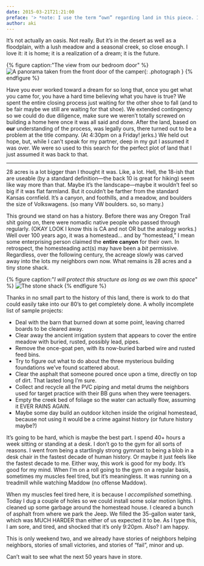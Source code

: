 ```yaml
---
date: 2015-03-21T21:21:00
preface: '> *note: I use the term “own” regarding land in this piece. I’m actually wary of the concept that anyone can “own” land, but for brevity, it’s the term I use here.*'
author: aki
---
```


It’s not actually an oasis. Not really. But it’s in the desert as well as a floodplain, with a lush meadow and a seasonal creek, so close enough. I love it: it is home; it is a realization of a dream; it is the future.

{% figure caption:"The view from our bedroom door" %}
![A panorama taken from the front door of the camper](/img/2015/pano-from-camper-door.jpg){: .photograph }
{% endfigure %}

Have you ever worked toward a dream for so long that, once you get what you came for, you have a hard time believing what you have is true? We spent the entire closing process just waiting for the other shoe to fall (and to be fair maybe we still are waiting for that shoe). We extended contingency so we could do due diligence, make sure we weren’t totally screwed on building a home here once it was all said and done. After the land, based on **our** understanding of the process, was legally ours, there turned out to be a problem at the title company. (At 4:30pm on a Friday! jerks.) We held out hope, but, while I can’t speak for my partner, deep in my gut I assumed it was over. We were so used to this search for the perfect plot of land that I just assumed it was back to that.

***

28 acres is a lot bigger than I thought it was. Like, a lot. Hell, the 18-ish that are useable (by a standard definition—the back 10 is great for hiking) seem like way more than that. Maybe it’s the landscape—maybe it wouldn’t feel so big if it was flat farmland. But it couldn’t be farther from the standard Kansas cornfield. It’s a canyon, and foothills, and a meadow, and boulders the size of Volkswagens. (so many VW boulders. so, so many.)

This ground we stand on has a history. Before there was any Oregon Trail shit going on, there were nomadic native people who passed through regularly. (OKAY LOOK I know this is CA and not OR but the analogy works.) Well over 100 years ago, it was a homestead… and by “homestead,” I mean some enterprising person claimed the **entire canyon** for their own. In retrospect, the homesteading act(s) may have been a *bit* permissive. Regardless, over the following century, the acreage slowly was carved away into the lots my neighbors own now. What remains is 28 acres and a tiny stone shack.

{% figure caption:"*I will protect this structure as long as we own this space*" %}
![The stone shack](/img/2015/the-shack.jpg)
{% endfigure %}

Thanks in no small part to the history of this land, there is work to do that could easily take into our 80’s to get completely done. A wholly incomplete list of sample projects:

- Deal with the barn that burned down at some point, leaving charred boards to be cleared away.
- Clear away the ancient irrigation system that appears to cover the entire meadow with buried, rusted, possibly lead, pipes.
- Remove the once-goat pen, with its now-buried barbed wire and rusted feed bins.
- Try to figure out what to do about the three mysterious building foundations we’ve found scattered about.
- Clear the asphalt that someone poured once upon a time, directly on top of dirt. That lasted long I’m sure.
- Collect and recycle all the PVC piping and metal drums the neighbors used for target practice with their BB guns when they were teenagers.
- Empty the creek bed of foliage so the water can actually flow, assuming it EVER RAINS AGAIN.
- Maybe some day build an outdoor kitchen inside the original homestead, because not using it would be a crime against history (or future history maybe?)

It’s going to be hard, which is maybe the best part. I spend 40+ hours a week sitting or standing at a desk. I don’t go to the gym for all sorts of reasons. I went from being a startlingly strong gymnast to being a blob in a desk chair in the fastest decade of human history. Or maybe it just feels like the fastest decade to me. Either way, this work is good for my body. It’s good for my mind. When I’m on a roll going to the gym on a regular basis, sometimes my muscles feel tired, but it’s meaningless. It was running on a treadmill while watching Maddow (no offense Maddow).

When my muscles feel tired here, it is because I *accomplished* something. Today I dug a couple of holes so we could install some solar motion lights. I cleaned up some garbage around the homestead house. I cleared a bunch of asphalt from where we park the Jeep. We filled the 35-gallon water tank, which was MUCH HARDER than either of us expected it to be. As I type this, I am sore, and tired, and shocked that it’s only 9:20pm. Also? I am happy.

This is only weekend two, and we already have stories of neighbors helping neighbors, stories of small victories, and stories of “fail”, minor and up.

Can’t wait to see what the next 50 years have in store.
